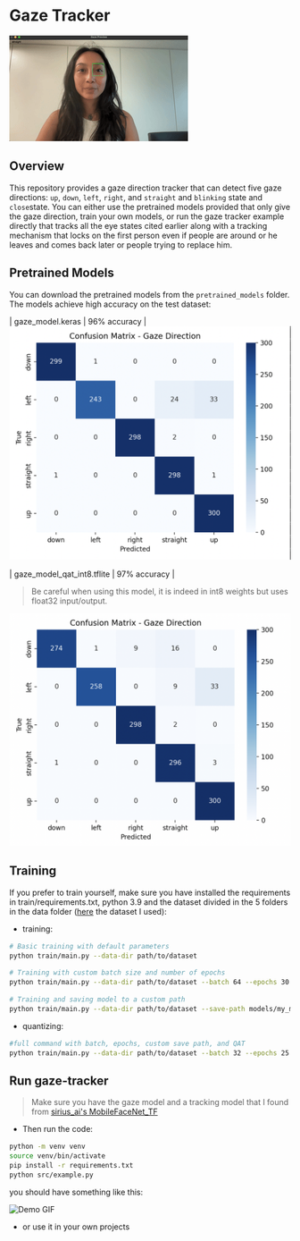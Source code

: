 # Gaze Tracker

![Demo GIF](./assets/demo.gif)

## Overview
This repository provides a gaze direction tracker that can detect five gaze directions: `up`, `down`, `left`, `right`, and `straight` and `blinking` state and `close`state. You can either use the pretrained models provided that only give the gaze direction, train your own models, or run the gaze tracker example directly that tracks all the eye states cited earlier along with a tracking mechanism that locks on the first person even if people are around or he leaves and comes back later or people trying to replace him.


## Pretrained Models
You can download the pretrained models from the `pretrained_models` folder. The models achieve high accuracy on the test dataset:  

| gaze_model.keras | 96% accuracy |
![Confusion Matrix](./assets/keras.png)

| gaze_model_qat_int8.tflite | 97% accuracy |
> Be careful when using this model, it is indeed in int8 weights but uses float32 input/output.

![Confusion Matrix](./assets/int8-tflite.png)


## Training
If you prefer to train yourself, make sure you have installed the requirements in train/requirements.txt, python 3.9 and the dataset divided in the 5 folders in the data folder ([here](https://data.mendeley.com/datasets/vy4n28334m/1) the dataset I used):

- training:

```bash
# Basic training with default parameters
python train/main.py --data-dir path/to/dataset

```
```bash
# Training with custom batch size and number of epochs
python train/main.py --data-dir path/to/dataset --batch 64 --epochs 30

```
```bash
# Training and saving model to a custom path
python train/main.py --data-dir path/to/dataset --save-path models/my_model.keras

```

- quantizing:

```bash
#full command with batch, epochs, custom save path, and QAT
python train/main.py --data-dir path/to/dataset --batch 32 --epochs 25 --save-path models/gaze_model.keras --qat --qat-output models/gaze_model_qat_int8.tflite

```
## Run gaze-tracker
> Make sure you have the gaze model and a tracking model that I found from [sirius_ai's MobileFaceNet_TF](https://github.com/sirius-ai/MobileFaceNet_TF)

- Then run the code:
```bash
python -m venv venv
source venv/bin/activate
pip install -r requirements.txt
python src/example.py
```
you should have something like this:

![Demo GIF](./assets/track.gif)

- or use it in your own projects

